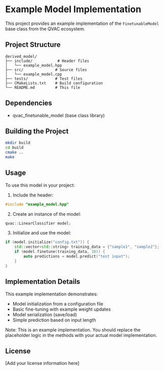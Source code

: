 # Example Model Implementation

This project provides an example implementation of the `FinetunableModel` base class from the QVAC ecosystem.

## Project Structure

```
derived_model/
├── include/           # Header files
│   └── example_model.hpp
├── src/              # Source files
│   └── example_model.cpp
├── tests/            # Test files
├── CMakeLists.txt    # Build configuration
└── README.md         # This file
```

## Dependencies

- qvac_finetunable_model (base class library)

## Building the Project

```bash
mkdir build
cd build
cmake ..
make
```

## Usage

To use this model in your project:

1. Include the header:
```cpp
#include "example_model.hpp"
```

2. Create an instance of the model:
```cpp
qvac::LinearClassifier model;
```

3. Initialize and use the model:
```cpp
if (model.initialize("config.txt")) {
    std::vector<std::string> training_data = {"sample1", "sample2"};
    if (model.finetune(training_data, 10)) {
        auto predictions = model.predict("test input");
    }
}
```

## Implementation Details

This example implementation demonstrates:
- Model initialization from a configuration file
- Basic fine-tuning with example weight updates
- Model serialization (save/load)
- Simple prediction based on input length

Note: This is an example implementation. You should replace the placeholder logic in the methods with your actual model implementation.

## License

[Add your license information here] 